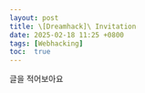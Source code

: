 ```yaml
---
layout: post
title: \[Dreamhack]\ Invitation
date: 2025-02-18 11:25 +0800
tags: [Webhacking]
toc:  true
---
```


글을 적어보아요